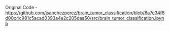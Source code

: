 Original Code - https://github.com/jsanchezperez/brain_tumor_classification/blob/8a7c34f6d00c4c981c5acad0393a4e2c205daa50/src/brain_tumor_classification.ipynb
